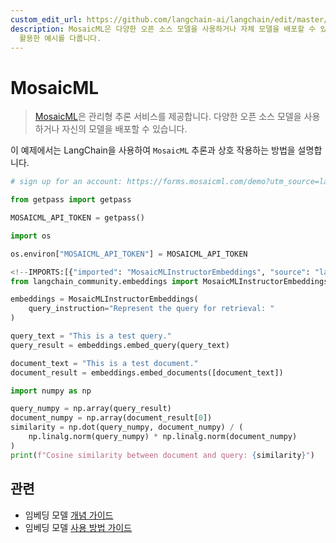 ```yaml
---
custom_edit_url: https://github.com/langchain-ai/langchain/edit/master/docs/docs/integrations/text_embedding/mosaicml.ipynb
description: MosaicML은 다양한 오픈 소스 모델을 사용하거나 자체 모델을 배포할 수 있는 관리형 추론 서비스를 제공합니다. LangChain을
  활용한 예시를 다룹니다.
---
```


# MosaicML

> [MosaicML](https://docs.mosaicml.com/en/latest/inference.html)은 관리형 추론 서비스를 제공합니다. 다양한 오픈 소스 모델을 사용하거나 자신의 모델을 배포할 수 있습니다.

이 예제에서는 LangChain을 사용하여 `MosaicML` 추론과 상호 작용하는 방법을 설명합니다.

```python
# sign up for an account: https://forms.mosaicml.com/demo?utm_source=langchain

from getpass import getpass

MOSAICML_API_TOKEN = getpass()
```


```python
import os

os.environ["MOSAICML_API_TOKEN"] = MOSAICML_API_TOKEN
```


```python
<!--IMPORTS:[{"imported": "MosaicMLInstructorEmbeddings", "source": "langchain_community.embeddings", "docs": "https://api.python.langchain.com/en/latest/embeddings/langchain_community.embeddings.mosaicml.MosaicMLInstructorEmbeddings.html", "title": "MosaicML"}]-->
from langchain_community.embeddings import MosaicMLInstructorEmbeddings
```


```python
embeddings = MosaicMLInstructorEmbeddings(
    query_instruction="Represent the query for retrieval: "
)
```


```python
query_text = "This is a test query."
query_result = embeddings.embed_query(query_text)
```


```python
document_text = "This is a test document."
document_result = embeddings.embed_documents([document_text])
```


```python
import numpy as np

query_numpy = np.array(query_result)
document_numpy = np.array(document_result[0])
similarity = np.dot(query_numpy, document_numpy) / (
    np.linalg.norm(query_numpy) * np.linalg.norm(document_numpy)
)
print(f"Cosine similarity between document and query: {similarity}")
```


## 관련

- 임베딩 모델 [개념 가이드](/docs/concepts/#embedding-models)
- 임베딩 모델 [사용 방법 가이드](/docs/how_to/#embedding-models)